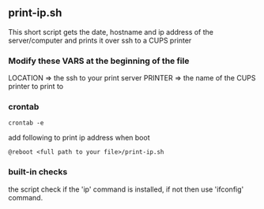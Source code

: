 ## print-ip.sh

This short script gets the date, hostname and ip address of the server/computer and prints it over ssh to a CUPS printer

### Modify these VARS at the beginning of the file

LOCATION => the ssh to your print server
PRINTER => the name of the CUPS printer to print to

### crontab

    crontab -e

add following to print ip address when boot

    @reboot <full path to your file>/print-ip.sh

### built-in checks

the script check if the 'ip' command is installed, if not then use 'ifconfig' command.